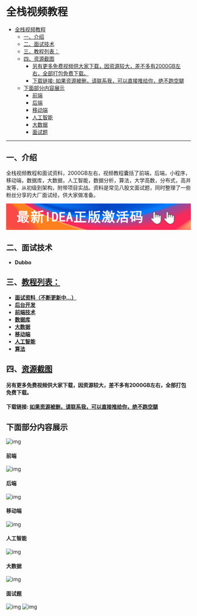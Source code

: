 # 全栈视频教程

- [全栈视频教程](#全栈视频教程)
  - [一、介绍](#一介绍)
  - [二、面试技术](#二面试技术)
  - [三、教程列表：](#三教程列表)
  - [四、资源截图](#四资源截图)
      - [另有更多免费视频供大家下载，因资源较大，差不多有2000GB左右，全部打包免费下载。](#另有更多免费视频供大家下载因资源较大差不多有2000gb左右全部打包免费下载)
      - [下载链接: 如果资源被删，请联系我，可以直接推给你，绝不跑空腿](#下载链接-如果资源被删请联系我可以直接推给你绝不跑空腿)
  - [下面部分内容展示](#下面部分内容展示)
      - [前端](#前端)
      - [后端](#后端)
      - [移动端](#移动端)
      - [人工智能](#人工智能)
      - [大数据](#大数据)
      - [面试题](#面试题)

---

## 一、介绍
全栈视频教程和面试资料，2000GB左右，视频教程囊括了前端，后端，小程序，移动端，数据库，大数据，人工智能，数据分析，算法，大学高数，分布式，高并发等，从初级到架构，附带项目实战。资料是常见八股文面试题，同时整理了一些粉丝分享的大厂面试经，供大家做准备。

[![img](docs/img/Release_Preview_image_1280x600_IntelliJIDEA-2x.jpg)](http://www.idejihuo.com)


## 二、面试技术

- **Dubbo**




## 三、[教程列表：]()

- **[面试资料（不断更新中...）]()**
- **[后台开发]()**
- **[前端技术]()**
- **[数据库]()**
- **[大数据]()**
- **[移动端]()**
- **[人工智能]()**
- **[算法]()**


## 四、[资源截图]()

#### 另有更多免费视频供大家下载，因资源较大，差不多有2000GB左右，全部打包免费下载。

#### 下载链接: [如果资源被删，请联系我，可以直接推给你，绝不跑空腿](https://gitee.com/itmatu/zhongmayisheng/blob/master/video/index.md)

## 下面部分内容展示
![img](https://gitee.com/itmatu/zhongmayisheng/raw/master/video/img/101.jpg)

#### 前端
![img](https://gitee.com/itmatu/zhongmayisheng/raw/master/video/img/102.jpg)

#### 后端
![img](https://gitee.com/itmatu/zhongmayisheng/raw/master/video/img/103.jpg)

#### 移动端
![img](https://gitee.com/itmatu/zhongmayisheng/raw/master/video/img/104.jpg)

#### 人工智能
![img](https://gitee.com/itmatu/zhongmayisheng/raw/master/video/img/105.jpg)

#### 大数据
![img](https://gitee.com/itmatu/zhongmayisheng/raw/master/video/img/106.jpg)

#### 面试题
![img](https://gitee.com/itmatu/zhongmayisheng/raw/master/video/img/107.jpg)
![img](https://gitee.com/itmatu/zhongmayisheng/raw/master/video/img/108.jpg)

